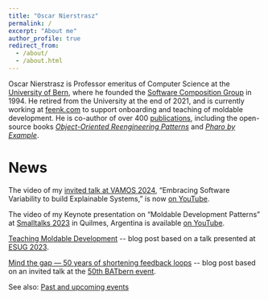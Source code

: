 ```yaml
---
title: "Oscar Nierstrasz"
permalink: /
excerpt: "About me"
author_profile: true
redirect_from: 
  - /about/
  - /about.html
---
```


Oscar Nierstrasz is Professor emeritus of Computer Science at the [University of Bern](http://www.unibe.ch/index_eng.html), where he founded the [Software Composition Group](https://scg.unibe.ch) in 1994.
He retired from the University at the end of 2021, and is currently working at [feenk.com](https://feenk.com/about/) to support onboarding and teaching of moldable development.
He is co-author of over 400 [publications](/publications), including the open-source books *[Object-Oriented Reengineering Patterns](/oorp/)* and *[Pharo by Example](http://books.pharo.org)*.

# News

The video of my [invited talk at VAMOS 2024](https://vamos2024.inf.unibe.ch/invited-talk/), “Embracing Software Variability to build Explainable Systems,” is now [on YouTube](https://youtu.be/KsAq25yT-CU).

The video of my Keynote presentation on “Moldable Development Patterns” at [Smalltalks 2023](https://smalltalks2023.fast.org.ar/home) in Quilmes, Argentina is available [on YouTube](https://youtu.be/g4MVyM7Vrn0?si=VEuVoxqkTYLjCyPB).

[Teaching Moldable Development](/posts/2023-08-28-TeachingMoldableDevelopment) -- blog post based on a talk presented at [ESUG 2023](https://esug.github.io/2023-Conference/conf2023.html).

[Mind the gap — 50 years of shortening feedback loops](/posts/2023-06-12-MindTheGap) -- blog post based on an invited talk at the [50th BATbern event](https://www.berner-architekten-treffen.ch).

See also: [Past and upcoming events](/past)
